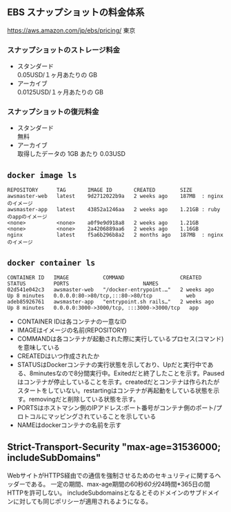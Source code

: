 ## EBS スナップショットの料金体系

https://aws.amazon.com/jp/ebs/pricing/
東京

### スナップショットのストレージ料金

- スタンダード<br>
  0.05USD/１ヶ月あたりの GB
- アーカイブ<br>
  0.0125USD/１ヶ月あたりの GB

### スナップショットの復元料金

- スタンダード<br>
  無料
- アーカイブ<br>
  取得したデータの 1GB あたり 0.03USD

## `docker image ls`

```
REPOSITORY      TAG       IMAGE ID       CREATED        SIZE
awsmaster-web   latest    9d2712022b9a   2 weeks ago    187MB  : nginxのイメージ
awsmaster-app   latest    43852a1246aa   2 weeks ago    1.21GB : rubyのappのイメージ
<none>          <none>    a0f9e9d918a8   2 weeks ago    1.21GB
<none>          <none>    2a4206889aa6   2 weeks ago    1.16GB
nginx           latest    f5a6b296b8a2   2 months ago   187MB  : nginxのイメージ
```

## `docker container ls`

```
CONTAINER ID   IMAGE           COMMAND                  CREATED       STATUS         PORTS                        NAMES
02d541e042c3   awsmaster-web   "/docker-entrypoint.…"   2 weeks ago   Up 8 minutes   0.0.0.0:80->80/tcp,:::80->80/tcp           web
adeb85926761   awsmaster-app   "entrypoint.sh rails…"   2 weeks ago   Up 8 minutes   0.0.0.0:3000->3000/tcp, :::3000->3000/tcp   app
```

- CONTAINER IDは各コンテナの一意なID
- IMAGEはイメージの名前(REPOSITORY)
- COMMANDは各コンテナが起動された際に実行しているプロセス(コマンド)を意味している
- CREATEDはいつ作成されたか
- STATUSはDockerコンテナの実行状態を示しており、Upだと実行中である、8minutesなので8分間実行中。Exitedだと終了したことを示す。Pausedはコンテナが停止していることを示す。createdだとコンテナは作られたがスタートをしていない。restartingはコンテナが再起動をしている状態を示す。removingだと削除している状態を示す。
- PORTSはホストマシン側のIPアドレス:ポート番号がコンテナ側のポート/プロトコルにマッピングされていることを示している
- NAMEはdockerコンテナの名前を示す

## Strict-Transport-Security "max-age=31536000; includeSubDomains"
WebサイトがHTTPS経由での通信を強制させるためのセキュリティに関するヘッダーである。
一定の期間、max-age期間の60秒*60分*24時間*365日の間HTTPを許可しない。
includeSubdomainsとなるとそのドメインのサブドメインに対しても同じポリシーが適用されるようになる。
